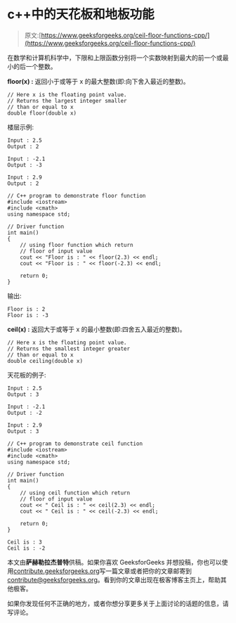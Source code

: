 # c++中的天花板和地板功能

> 原文:[https://www.geeksforgeeks.org/ceil-floor-functions-cpp/](https://www.geeksforgeeks.org/ceil-floor-functions-cpp/)

在数学和计算机科学中，下限和上限函数分别将一个实数映射到最大的前一个或最小的后一个整数。

**floor(x) :** 返回小于或等于 x 的最大整数(即:向下舍入最近的整数)。

```
// Here x is the floating point value.
// Returns the largest integer smaller 
// than or equal to x 
double floor(double x)  
```

楼层示例:

```
Input : 2.5
Output : 2

Input : -2.1
Output : -3

Input : 2.9
Output : 2

```

```
// C++ program to demonstrate floor function
#include <iostream>
#include <cmath>
using namespace std;

// Driver function
int main()
{
    // using floor function which return
    // floor of input value
    cout << "Floor is : " << floor(2.3) << endl;
    cout << "Floor is : " << floor(-2.3) << endl;

    return 0;
}
```

输出:

```
Floor is : 2
Floor is : -3

```

**ceil(x) :** 返回大于或等于 x 的最小整数(即:四舍五入最近的整数)。

```
// Here x is the floating point value.
// Returns the smallest integer greater 
// than or equal to x 
double ceiling(double x)  
```

天花板的例子:

```
Input : 2.5
Output : 3

Input : -2.1
Output : -2

Input : 2.9
Output : 3

```

```
// C++ program to demonstrate ceil function
#include <iostream>
#include <cmath>
using namespace std;

// Driver function
int main()
{
    // using ceil function which return
    // floor of input value
    cout << " Ceil is : " << ceil(2.3) << endl;
    cout << " Ceil is : " << ceil(-2.3) << endl;

    return 0;
}
```

```
Ceil is : 3
Ceil is : -2

```

本文由**萨赫勒拉杰普特**供稿。如果你喜欢 GeeksforGeeks 并想投稿，你也可以使用[contribute.geeksforgeeks.org](http://www.contribute.geeksforgeeks.org)写一篇文章或者把你的文章邮寄到 contribute@geeksforgeeks.org。看到你的文章出现在极客博客主页上，帮助其他极客。

如果你发现任何不正确的地方，或者你想分享更多关于上面讨论的话题的信息，请写评论。